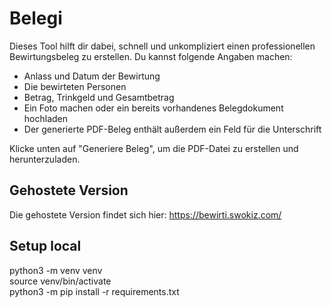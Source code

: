 # Belegi

Dieses Tool hilft dir dabei, schnell und unkompliziert einen professionellen Bewirtungsbeleg zu erstellen.
Du kannst folgende Angaben machen:

- Anlass und Datum der Bewirtung
- Die bewirteten Personen
- Betrag, Trinkgeld und Gesamtbetrag
- Ein Foto machen oder ein bereits vorhandenes Belegdokument hochladen
- Der generierte PDF-Beleg enthält außerdem ein Feld für die Unterschrift

Klicke unten auf "Generiere Beleg", um die PDF-Datei zu erstellen und herunterzuladen.

## Gehostete Version

Die gehostete Version findet sich hier: https://bewirti.swokiz.com/

## Setup local

python3 -m venv venv  
source venv/bin/activate  
python3 -m pip install -r requirements.txt
